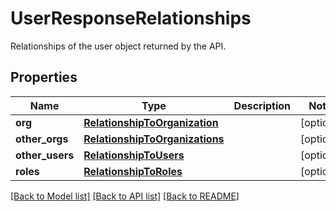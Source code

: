 # UserResponseRelationships

Relationships of the user object returned by the API.

## Properties
Name | Type | Description | Notes
------------ | ------------- | ------------- | -------------
**org** | [**RelationshipToOrganization**](RelationshipToOrganization.md) |  | [optional] 
**other_orgs** | [**RelationshipToOrganizations**](RelationshipToOrganizations.md) |  | [optional] 
**other_users** | [**RelationshipToUsers**](RelationshipToUsers.md) |  | [optional] 
**roles** | [**RelationshipToRoles**](RelationshipToRoles.md) |  | [optional] 

[[Back to Model list]](README.md#documentation-for-models) [[Back to API list]](README.md#documentation-for-api-endpoints) [[Back to README]](README.md)


